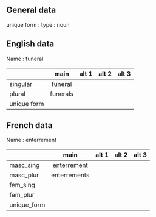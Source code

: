## General data

unique form :
type : noun

## English data

Name : funeral

|             |   main   | alt 1 | alt 2 | alt 3 |
| :---------- | :------: | :---: | :---: | ----- |
| singular    | funeral  |       |       |       |
| plural      | funerals |       |       |       |
| unique form |          |       |       |       |

## French data

Name : enterrement

|             |     main     | alt 1 | alt 2 | alt 3 |
| :---------- | :----------: | :---: | :---: | :---: |
| masc_sing   | enterrement  |       |       |       |
| masc_plur   | enterrements |       |       |       |
| fem_sing    |              |       |       |       |
| fem_plur    |              |       |       |       |
| unique_form |              |       |       |       |


